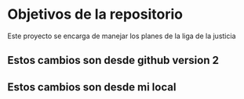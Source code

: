 # Objetivos de la repositorio

Este proyecto se encarga de manejar los planes de la liga de la justicia

## Estos cambios son desde github version 2
## Estos cambios son desde mi local
